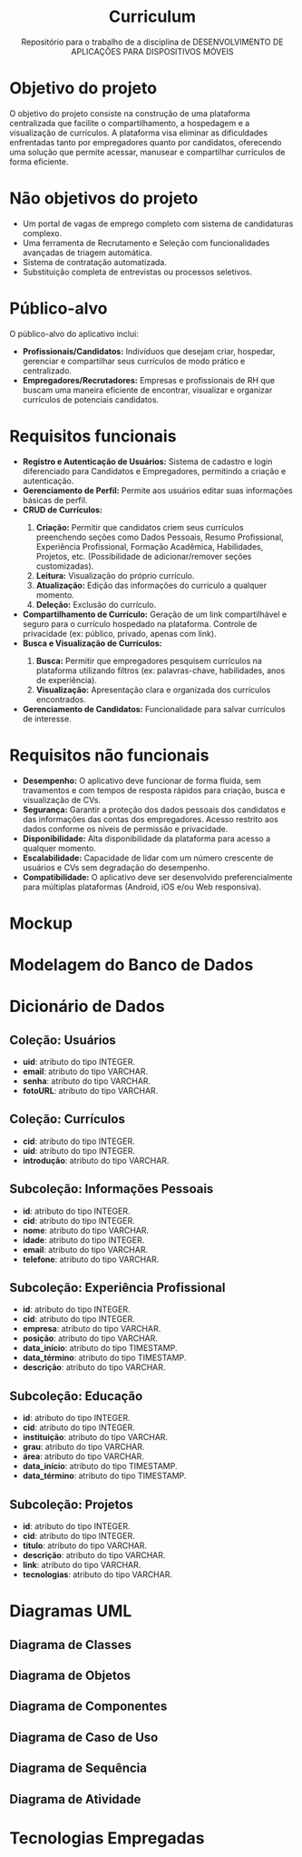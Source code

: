 <h1 align="center">Curriculum</h1>
<p align="center">Repositório para o trabalho de a disciplina de DESENVOLVIMENTO DE APLICAÇÕES PARA DISPOSITIVOS MÓVEIS</p>

<h1>Objetivo do projeto</h1>
O objetivo do projeto consiste na construção de uma plataforma centralizada que facilite o compartilhamento, a hospedagem e a visualização de currículos. A plataforma visa eliminar as dificuldades enfrentadas tanto por empregadores quanto por candidatos, oferecendo uma solução que permite acessar, manusear e compartilhar currículos de forma eficiente.

<h1>Não objetivos do projeto</h1>
<ul>
    <li>Um portal de vagas de emprego completo com sistema de candidaturas complexo.</li>
    <li>Uma ferramenta de Recrutamento e Seleção com funcionalidades avançadas de triagem automática.</li>
    <li>Sistema de contratação automatizada.</li>
    <li>Substituição completa de entrevistas ou processos seletivos.</li>
</ul>

<h1>Público-alvo</h1>
O público-alvo do aplicativo inclui:
<ul>
    <li><strong>Profissionais/Candidatos:</strong> Indivíduos que desejam criar, hospedar, gerenciar e compartilhar seus currículos de modo prático e centralizado.</li>
    <li><strong>Empregadores/Recrutadores:</strong> Empresas e profissionais de RH que buscam uma maneira eficiente de encontrar, visualizar e organizar currículos de potenciais candidatos.</li>
</ul>

<h1>Requisitos funcionais</h1>
<ul>
    <li><strong>Registro e Autenticação de Usuários:</strong> Sistema de cadastro e login diferenciado para Candidatos e Empregadores, permitindo a criação e autenticação.</li>
    <li><strong>Gerenciamento de Perfil:</strong> Permite aos usuários editar suas informações básicas de perfil.</li>
    <li><strong>CRUD de Currículos:</strong></li>
    <ol>
        <li><strong>Criação:</strong> Permitir que candidatos criem seus currículos preenchendo seções como Dados Pessoais, Resumo Profissional, Experiência Profissional, Formação Acadêmica, Habilidades, Projetos, etc. (Possibilidade de adicionar/remover seções customizadas).</li>
        <li><strong>Leitura:</strong> Visualização do próprio currículo.</li>
        <li><strong>Atualização:</strong> Edição das informações do currículo a qualquer momento.</li>
        <li><strong>Deleção:</strong> Exclusão do currículo.</li>
    </ol>
    <li><strong>Compartilhamento de Currículo:</strong> Geração de um link compartilhável e seguro para o currículo hospedado na plataforma. Controle de privacidade (ex: público, privado, apenas com link).</li>
    <li><strong>Busca e Visualização de Currículos:</strong></li>
    <ol>
        <li><strong>Busca:</strong> Permitir que empregadores pesquisem currículos na plataforma utilizando filtros (ex: palavras-chave, habilidades, anos de experiência).</li>
        <li><strong>Visualização:</strong> Apresentação clara e organizada dos currículo​s encontrados.</li>
    </ol>
    <li><strong>Gerenciamento de Candidatos:</strong> Funcionalidade para salvar currículos de interesse.</li>
</ul>

<h1>Requisitos não funcionais</h1>
<ul>
    <li><strong>Desempenho:</strong> O aplicativo deve funcionar de forma fluida, sem travamentos e com tempos de resposta rápidos para criação, busca e visualização de CVs.</li>
    <li><strong>Segurança:</strong> Garantir a proteção dos dados pessoais dos candidatos e das informações das contas dos empregadores. Acesso restrito aos dados conforme os níveis de permissão e privacidade.</li>
    <li><strong>Disponibilidade:</strong> Alta disponibilidade da plataforma para acesso a qualquer momento.</li>
    <li><strong>Escalabilidade:</strong> Capacidade de lidar com um número crescente de usuários e CVs sem degradação do desempenho.</li>
    <li><strong>Compatibilidade:</strong> O aplicativo deve ser desenvolvido preferencialmente para múltiplas plataformas (Android, iOS e/ou Web responsiva).</li>
</ul>

<h1>Mockup</h1>

<h1>Modelagem do Banco de Dados</h1>

<h1>Dicionário de Dados</h1>
<h2>Coleção: Usuários</h2>
<ul>
    <li><strong>uid</strong>: atributo do tipo INTEGER.</li>
    <li><strong>email</strong>: atributo do tipo VARCHAR.</li>
    <li><strong>senha</strong>: atributo do tipo VARCHAR.</li>
    <li><strong>fotoURL</strong>: atributo do tipo VARCHAR.</li>
</ul>
<h2>Coleção: Currículos</h2>
<ul>
    <li><strong>cid</strong>: atributo do tipo INTEGER.</li>
    <li><strong>uid</strong>: atributo do tipo INTEGER.</li>
    <li><strong>introdução</strong>: atributo do tipo VARCHAR.</li>
</ul>
<h2>Subcoleção: Informações Pessoais</h2>
<ul>
    <li><strong>id</strong>: atributo do tipo INTEGER.</li>
    <li><strong>cid</strong>: atributo do tipo INTEGER.</li>
    <li><strong>nome</strong>: atributo do tipo VARCHAR.</li>
    <li><strong>idade</strong>: atributo do tipo INTEGER.</li>
    <li><strong>email</strong>: atributo do tipo VARCHAR.</li>
    <li><strong>telefone</strong>: atributo do tipo VARCHAR.</li>
</ul>
<h2>Subcoleção: Experiência Profissional</h2>
<ul>
    <li><strong>id</strong>: atributo do tipo INTEGER.</li>
    <li><strong>cid</strong>: atributo do tipo INTEGER.</li>
    <li><strong>empresa</strong>: atributo do tipo VARCHAR.</li>
    <li><strong>posição</strong>: atributo do tipo VARCHAR.</li>
    <li><strong>data_início</strong>: atributo do tipo TIMESTAMP.</li>
    <li><strong>data_término</strong>: atributo do tipo TIMESTAMP.</li>
    <li><strong>descrição</strong>: atributo do tipo VARCHAR.</li>
</ul>
<h2>Subcoleção: Educação</h2>
<ul>
    <li><strong>id</strong>: atributo do tipo INTEGER.</li>
    <li><strong>cid</strong>: atributo do tipo INTEGER.</li>
    <li><strong>instituição</strong>: atributo do tipo VARCHAR.</li>
    <li><strong>grau</strong>: atributo do tipo VARCHAR.</li>
    <li><strong>área</strong>: atributo do tipo VARCHAR.</li>
    <li><strong>data_início</strong>: atributo do tipo TIMESTAMP.</li>
    <li><strong>data_término</strong>: atributo do tipo TIMESTAMP.</li>
</ul>
<h2>Subcoleção: Projetos</h2>
<ul>
    <li><strong>id</strong>: atributo do tipo INTEGER.</li>
    <li><strong>cid</strong>: atributo do tipo INTEGER.</li>
    <li><strong>título</strong>: atributo do tipo VARCHAR.</li>
    <li><strong>descrição</strong>: atributo do tipo VARCHAR.</li>
    <li><strong>link</strong>: atributo do tipo VARCHAR.</li>
    <li><strong>tecnologias</strong>: atributo do tipo VARCHAR.</li>
</ul>

<h1>Diagramas UML</h1>
<h2>Diagrama de Classes</h2>

<h2>Diagrama de Objetos</h2>

<h2>Diagrama de Componentes</h2>

<h2>Diagrama de Caso de Uso</h2>

<h2>Diagrama de Sequência</h2>

<h2>Diagrama de Atividade</h2>

<h1>Tecnologias Empregadas</h1>
